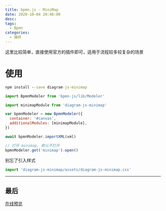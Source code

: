 ```yaml
---
title: bpmn.js - MiniMap
date: 2020-10-04 20:48:00
desc:
tags:
  - Bpmn
categories:
  - 插件
---
```


这里比较简单，直接使用官方的插件即可，适用于流程较多较复杂的场景

# 使用

```cmd
npm install --save diagram-js-minimap
```

```js
import BpmnModeler from 'bpmn-js/lib/Modeler'

import minimapModule from 'diagram-js-minimap'

var bpmnModeler = new BpmnModeler({
  container: '#canvas',
  additionalModules: [minimapModule],
})

await bpmnModeler.importXML(xml)

// 打开 minimap, 默认不打开
bpmnModeler.get('minimap').open()
```

别忘了引入样式

```js
import 'diagram-js-minimap/assets/diagram-js-minimap.css'
```

---

## 最后

[在线预览](http://bpmn-doc.pl-fe.cn/)
